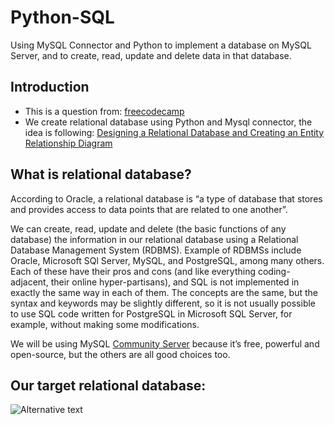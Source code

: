 # Python-SQL
Using MySQL Connector and Python to implement a database on MySQL Server, and to create, read, update and delete data in that database.

## Introduction
* This is a question from: [freecodecamp](https://www.freecodecamp.org/learn/relational-database/)
* We create relational database using Python and Mysql connector, the idea is following: [Designing a Relational Database and Creating an Entity Relationship Diagram](https://towardsdatascience.com/designing-a-relational-database-and-creating-an-entity-relationship-diagram-89c1c19320b2)

## What is relational database?
According to Oracle, a relational database is “a type of database that stores and provides access to data points that are related to one another”. 

We can create, read, update and delete (the basic functions of any database) the information in our relational database using a Relational Database Management System (RDBMS). Example of RDBMSs include Oracle, Microsoft SQl Server, MySQL, and PostgreSQL, among many others. Each of these have their pros and cons (and like everything coding-adjacent, their online hyper-partisans), and SQL is not implemented in exactly the same way in each of them. The concepts are the same, but the syntax and keywords may be slightly different, so it is not usually possible to use SQL code written for PostgreSQL in Microsoft SQL Server, for example, without making some modifications.

We will be using MySQL [Community Server](https://dev.mysql.com/downloads/mysql/) because it’s free, powerful and open-source, but the others are all good choices too.

## Our target relational database:
<img src="https://miro.medium.com/v2/resize:fit:4800/format:webp/1*t3a_5INp7Xc_0u-aOK_nvg.png" alt="Alternative text" />
